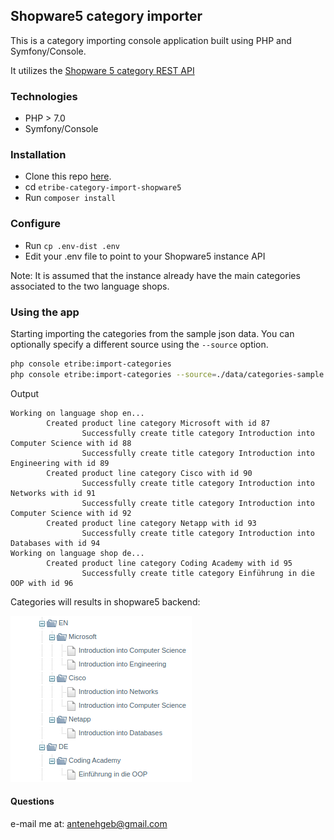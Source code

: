 ## Shopware5 category importer

This is a category importing console application built using PHP and Symfony/Console. 

It utilizes the [Shopware 5 category REST API](https://developers.shopware.com/developers-guide/rest-api/api-resource-categories/) 


### Technologies
- PHP > 7.0
- Symfony/Console

### Installation
* Clone this repo [here](https://github.com/agebeyaw/etribe-category-import-shopware5).
* cd `etribe-category-import-shopware5`
* Run `composer install`

### Configure
* Run `cp .env-dist .env`
* Edit your .env file to point to your Shopware5 instance API

Note: It is assumed that the instance already have the main categories associated to the two language shops.
  
### Using the app

Starting importing the categories from the sample json data.
You can optionally specify a different source using the `--source` option.

```sh
php console etribe:import-categories
php console etribe:import-categories --source=./data/categories-sample.json
```

Output
```
Working on language shop en...
        Created product line category Microsoft with id 87
                Successfully create title category Introduction into Computer Science with id 88
                Successfully create title category Introduction into Engineering with id 89
        Created product line category Cisco with id 90
                Successfully create title category Introduction into Networks with id 91
                Successfully create title category Introduction into Computer Science with id 92
        Created product line category Netapp with id 93
                Successfully create title category Introduction into Databases with id 94
Working on language shop de...
        Created product line category Coding Academy with id 95
                Successfully create title category Einführung in die OOP with id 96
```

Categories will results in shopware5 backend:

![Edit Debug Config](docs/img/category-tree.png)

#### Questions
e-mail me at: [antenehgeb@gmail.com](mailto:antenehgeb@gmail.com)
